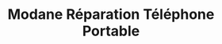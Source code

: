---
title: "Modane Réparation Téléphone Portable"
url: /modane/modane-reparation-telephone-portable/
shop: Allgemein
---